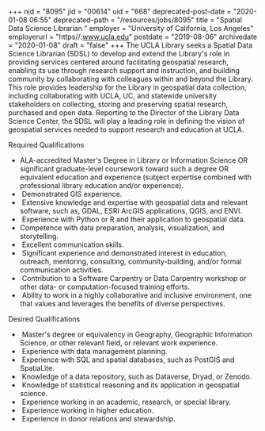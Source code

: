 +++
nid = "8095"
jid = "00614"
uid = "668"
deprecated-post-date = "2020-01-08 06:55"
deprecated-path = "/resources/jobs/8095"
title = "Spatial Data Science Librarian "
employer = "University of California, Los Angeles"
employerurl = "https//:www.ucla.edu"
postdate = "2019-08-06"
archivedate = "2020-01-08"
draft = "false"
+++
The UCLA Library seeks a Spatial Data Science Librarian (SDSL) to
develop and extend the Library's role in providing services centered
around facilitating geospatial research, enabling its use through
research support and instruction, and building community by
collaborating with colleagues within and beyond the Library. This role
provides leadership for the Library in geospatial data collection,
including collaborating with UCLA, UC, and statewide university
stakeholders on collecting, storing and preserving spatial research,
purchased and open data. Reporting to the Director of the Library Data
Science Center, the SDSL will play a leading role in defining the vision
of geospatial services needed to support research and education at UCLA.
  
Required Qualifications

-   ALA-accredited Master's Degree in Library or Information Science OR
    significant graduate-level coursework toward such a degree OR
    equivalent education and experience (subject expertise combined with
    professional library education and/or experience).
-    Demonstrated GIS experience.
-    Extensive knowledge and expertise with geospatial data and relevant
    software, such as, GDAL, ESRI ArcGIS applications, QGIS, and ENVI.
-    Experience with Python or R and their application to geospatial
    data.
-   Competence with data preparation, analysis, visualization, and
    storytelling.
-    Excellent communication skills.
-    Significant experience and demonstrated interest in education,
    outreach, mentoring, consulting, community-building, and/or formal
    communication activities.
-    Contribution to a Software Carpentry or Data Carpentry workshop or
    other data- or computation-focused training efforts.
-    Ability to work in a highly collaborative and inclusive
    environment, one that values and leverages the benefits of diverse
    perspectives.

Desired Qualifications

-    Master's degree or equivalency in Geography, Geographic Information
    Science, or other relevant field, or relevant work experience.
-    Experience with data management planning.
-    Experience with SQL and spatial databases, such as PostGIS and
    SpatiaLite.
-    Knowledge of a data repository, such as Dataverse, Dryad, or
    Zenodo.
-    Knowledge of statistical reasoning and its application in
    geospatial science.
-    Experience working in an academic, research, or special library.
-    Experience working in higher education.
-    Experience in donor relations and stewardship.
